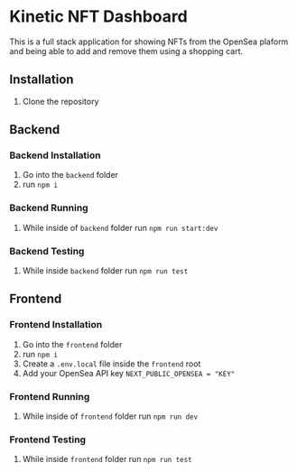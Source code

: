 # Kinetic NFT Dashboard

This is a full stack application for showing NFTs from the OpenSea plaform and being able to add and remove them using a shopping cart.

## Installation

1. Clone the repository

## Backend

### Backend Installation

1. Go into the `backend` folder
2. run `npm i`

### Backend Running

1. While inside of `backend` folder run `npm run start:dev`

### Backend Testing

1. While inside `backend` folder run `npm run test`

## Frontend

### Frontend Installation

1. Go into the `frontend` folder
2. run `npm i`
3. Create a `.env.local` file inside the `frontend` root
4. Add your OpenSea API key `NEXT_PUBLIC_OPENSEA = "KEY"`

### Frontend Running

1. While inside of `frontend` folder run `npm run dev`

### Frontend Testing

1. While inside `frontend` folder run `npm run test`
